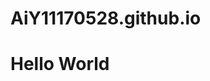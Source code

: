 # AiY11170528.github.io
<!DOCTYPE html>
<html>

<head>
    <meta charset="UTF-8">
    <title>制作我的第一个网页</title>
</head>
<h1>Hello World</h1>
<body>
</body>

</html>
